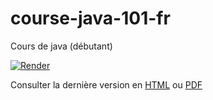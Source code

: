 # course-java-101-fr
Cours de java (débutant)

[![Render](https://github.com/lernejo/course-java-101-fr/actions/workflows/render.yml/badge.svg)](https://github.com/lernejo/course-java-101-fr/actions/workflows/render.yml)

Consulter la dernière version en [HTML](https://lernejo.github.io/course-java-101-fr/) ou [PDF](https://raw.githubusercontent.com/lernejo/course-java-101-fr/rendered/main/pdf/index.pdf)
